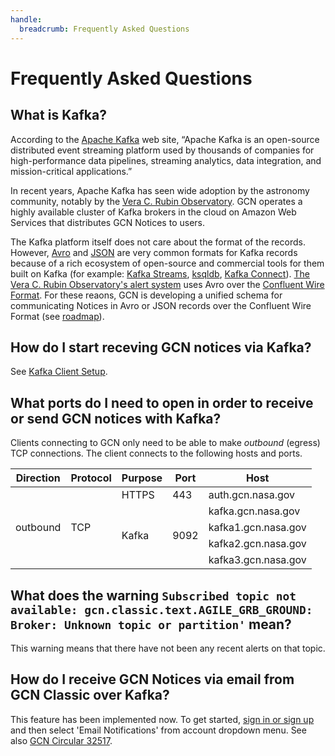 ```yaml
---
handle:
  breadcrumb: Frequently Asked Questions
---
```


# Frequently Asked Questions

## What is Kafka?

According to the [Apache Kafka](https://kafka.apache.org) web site, “Apache Kafka is an open-source distributed event streaming platform used by thousands of companies for high-performance data pipelines, streaming analytics, data integration, and mission-critical applications.”

In recent years, Apache Kafka has seen wide adoption by the astronomy community, notably by the [Vera C. Rubin Observatory](https://www.lsst.org). GCN operates a highly available cluster of Kafka brokers in the cloud on Amazon Web Services that distributes GCN Notices to users.

The Kafka platform itself does not care about the format of the records. However, [Avro](https://avro.apache.org) and [JSON](https://www.json.org) are very common formats for Kafka records because of a rich ecosystem of open-source and commercial tools for them built on Kafka (for example: [Kafka Streams](https://kafka.apache.org/documentation/streams/), [ksqldb](https://ksqldb.io), [Kafka Connect](https://www.confluent.io/product/confluent-connectors/)). [The Vera C. Rubin Observatory's alert system](https://dmtn-093.lsst.io) uses Avro over the [Confluent Wire Format](https://docs.confluent.io/platform/current/schema-registry/serdes-develop/index.html). For these reaons, GCN is developing a unified schema for communicating Notices in Avro or JSON records over the Confluent Wire Format (see [roadmap](/docs/roadmap)).

## How do I start receving GCN notices via Kafka?

See [Kafka Client Setup](/docs/client).

## What ports do I need to open in order to receive or send GCN notices with Kafka?

Clients connecting to GCN only need to be able to make _outbound_ (egress) TCP connections. The client connects to the following hosts and ports.

<table className="usa-table">
  <thead>
    <tr>
      <th>Direction</th>
      <th>Protocol</th>
      <th>Purpose</th>
      <th>Port</th>
      <th>Host</th>
    </tr>
  </thead>
  <tbody>
    <tr>
      <td rowSpan="5">outbound</td>
      <td rowSpan="5">TCP</td>
      <td>HTTPS</td>
      <td>443</td>
      <td>auth.gcn.nasa.gov</td>
    </tr>
    <tr>
      <td rowSpan="4">Kafka</td>
      <td rowSpan="4">9092</td>
      <td>kafka.gcn.nasa.gov</td>
    </tr>
    <tr>
      <td>kafka1.gcn.nasa.gov</td>
    </tr>
    <tr>
      <td>kafka2.gcn.nasa.gov</td>
    </tr>
    <tr>
      <td>kafka3.gcn.nasa.gov</td>
    </tr>
  </tbody>
</table>

## What does the warning `Subscribed topic not available: gcn.classic.text.AGILE_GRB_GROUND: Broker: Unknown topic or partition'` mean?

This warning means that there have not been any recent alerts on that topic.

## How do I receive GCN Notices via email from GCN Classic over Kafka?

This feature has been implemented now. To get started, [sign in or sign up](https://gcn.nasa.gov/login) and then select 'Email Notifications' from account dropdown menu. See also [GCN Circular 32517](https://gcn.gsfc.nasa.gov/gcn3/32517.gcn3).
